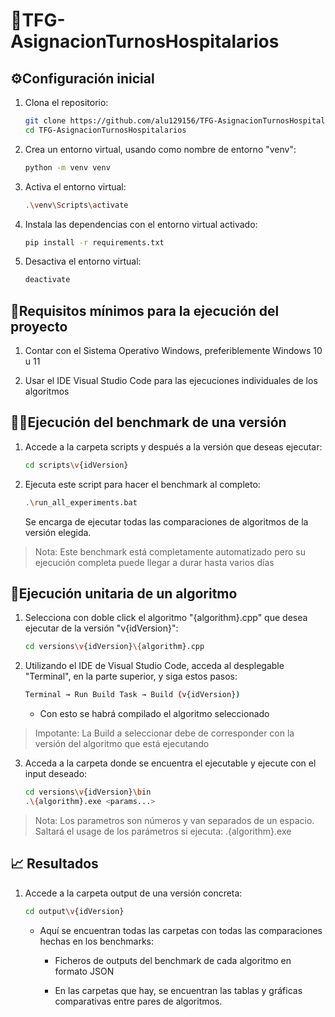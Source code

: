 # 🏥TFG-AsignacionTurnosHospitalarios

## ⚙️Configuración inicial

1. Clona el repositorio:
    ```sh
    git clone https://github.com/alu129156/TFG-AsignacionTurnosHospitalarios.git
    cd TFG-AsignacionTurnosHospitalarios
    ```
2. Crea un entorno virtual, usando como nombre de entorno "venv":
    ```sh
    python -m venv venv
    ```
3. Activa el entorno virtual:
    ```sh
    .\venv\Scripts\activate
    ```
5. Instala las dependencias con el entorno virtual activado:
    ```sh
    pip install -r requirements.txt
    ```
6. Desactiva el entorno virtual:
    ```sh
    deactivate
    ```
    
## 🔧Requisitos mínimos para la ejecución del proyecto

1. Contar con el Sistema Operativo Windows, preferiblemente Windows 10 u 11
   
2. Usar el IDE Visual Studio Code para las ejecuciones individuales de los algoritmos

## 💪🏼Ejecución del benchmark de una versión

1. Accede a la carpeta scripts y después a la versión que deseas ejecutar:
    ```sh
    cd scripts\v{idVersion}
    ```
2. Ejecuta este script para hacer el benchmark al completo:
    ```sh
    .\run_all_experiments.bat
    ```
    Se encarga de ejecutar todas las comparaciones de algoritmos de la versión elegida.
> Nota: Este benchmark está completamente automatizado pero su ejecución completa puede llegar a durar hasta varios días

## 🧪Ejecución unitaria de un algoritmo

1. Selecciona con doble click el algoritmo "{algorithm}.cpp" que desea ejecutar de la versión "v{idVersion}":
    ```sh
    cd versions\v{idVersion}\{algorithm}.cpp
    ```
2. Utilizando el IDE de Visual Studio Code, acceda al desplegable "Terminal", en la parte superior, y siga estos pasos:
    ```sh
    Terminal → Run Build Task → Build (v{idVersion})
    ```
   * Con esto se habrá compilado el algoritmo seleccionado
> Impotante: La Build a seleccionar debe de corresponder con la versión del algoritmo que está ejecutando
3. Acceda a la carpeta donde se encuentra el ejecutable y ejecute con el input deseado:
    ```sh
    cd versions\v{idVersion}\bin
    .\{algorithm}.exe <params...>
    ```
> Nota: Los parametros son números y van separados de un espacio. Saltará el usage de los parámetros si ejecuta: .\{algorithm}.exe

## 📈 Resultados 
1. Accede a la carpeta output de una versión concreta:
    ```sh
    cd output\v{idVersion}
    ```
    * Aquí se encuentran todas las carpetas con todas las comparaciones hechas en los benchmarks:
       * Ficheros de outputs del benchmark de cada algoritmo en formato JSON
      
      * En las carpetas que hay, se encuentran las tablas y gráficas comparativas entre pares de algoritmos.


